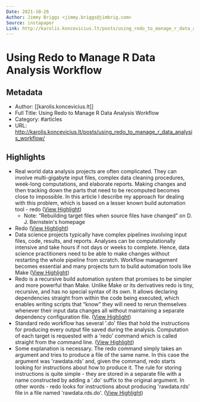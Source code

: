 ```yaml
---
Date: 2021-10-26
Author: Jimmy Briggs <jimmy.briggs@jimbrig.com>
Source: instapaper
Link: http://karolis.koncevicius.lt/posts/using_redo_to_manage_r_data_analysis_workflow/
---
```

# Using Redo to Manage R Data Analysis Workflow

## Metadata
- Author: [[karolis.koncevicius.lt]]
- Full Title: Using Redo to Manage R Data Analysis Workflow
- Category: #articles
- URL: http://karolis.koncevicius.lt/posts/using_redo_to_manage_r_data_analysis_workflow/

## Highlights
- Real world data analysis projects are often complicated. They can involve multi-gigabyte input files, complex data cleaning procedures, week-long computations, and elaborate reports. Making changes and then tracking down the parts that need to be recomputed becomes close to impossible. In this article I describe my approach for dealing with this problem, which is based on a lesser known build automation tool - redo ([View Highlight](https://instapaper.com/read/1353717734/14361631))
    - Note: “Rebuilding target files when source files have changed” on D. J. Bernstein's homepage
- Redo ([View Highlight](https://instapaper.com/read/1353717734/14361632))
- Data science projects typically have complex pipelines involving input files, code, results, and reports. Analyses can be computationally intensive and take hours if not days or weeks to complete. Hence, data science practitioners need to be able to make changes without restarting the whole pipeline from scratch. Workflow management becomes essential and many projects turn to build automation tools like Make ([View Highlight](https://instapaper.com/read/1353717734/14361633))
- Redo is a recursive build automation system that promises to be simpler and more powerful than Make. Unlike Make or its derivatives redo is tiny, recursive, and has no special syntax of its own. It allows declaring dependencies straight from within the code being executed, which enables writing scripts that “know” they will need to rerun themselves whenever their input data changes all without maintaining a separate dependency configuration file. ([View Highlight](https://instapaper.com/read/1353717734/14361635))
- Standard redo workflow has several '.do' files that hold the instructions for producing every output file saved during the analysis. Computation of each target is requested with a 'redo' command which is called straight from the command line. ([View Highlight](https://instapaper.com/read/1353717734/14361637))
- Some explanation is necessary. The redo command simply takes an argument and tries to produce a file of the same name. In this case the argument was 'rawdata.rds' and, given the command, redo starts looking for instructions about how to produce it. The rule for storing instructions is quite simple - they are stored in a separate file with a name constructed by adding a '.do' suffix to the original argument. In other words - redo looks for instructions about producing 'rawdata.rds' file in a file named 'rawdata.rds.do'. ([View Highlight](https://instapaper.com/read/1353717734/14361644))
